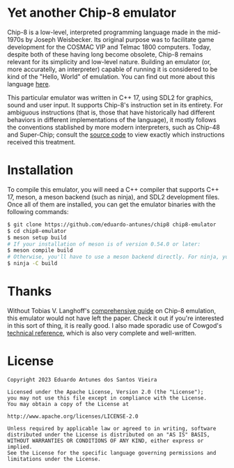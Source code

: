# Yet another Chip-8 emulator

Chip-8 is a low-level, interpreted programming language made in the mid-1970s by Joseph Weisbecker. Its original purpose was to facilitate game development for the COSMAC VIP and Telmac 1800 computers. Today, despite both of these having long become obsolete, Chip-8 remains relevant for its simplicity and low-level nature. Building an emulator (or, more accuratelly, an interpreter) capable of running it is considered to be kind of the "Hello, World" of emulation. You can find out more about this language [here](https://en.wikipedia.org/wiki/CHIP-8).

This particular emulator was written in C++ 17, using SDL2 for graphics, sound and user input. It supports Chip-8's instruction set in its entirety. For ambiguous instructions (that is, those that have historically had different behaviors in different implementations of the language), it mostly follows the conventions stablished by more modern interpreters, such as Chip-48 and Super-Chip; consult the [source code](https://github.com/eduardo-antunes/chip8/blob/main/src/emulator.cpp#L111) to view exactly which instructions received this treatment.

# Installation

To compile this emulator, you will need a C++ compiler that supports C++ 17, meson, a meson backend (such as ninja), and SDL2 development files. Once all of them are installed, you can get the emulator binaries with the following commands:

```sh
$ git clone https://github.com/eduardo-antunes/chip8 chip8-emulator
$ cd chip8-emulator
$ meson setup build
# If your installation of meson is of version 0.54.0 or later:
$ meson compile build
# Otherwise, you'll have to use a meson backend directly. For ninja, you'd have to run:
$ ninja -C build
```

# Thanks

Without Tobias V. Langhoff's [comprehensive guide](https://tobiasvl.github.io/blog/write-a-chip-8-emulator/) on Chip-8 emulation, this emulator would not have left the paper. Check it out if you're interested in this sort of thing, it is really good. I also made sporadic use of Cowgod's [technical reference](http://devernay.free.fr/hacks/chip8/C8TECH10.HTM), which is also very complete and well-written.

# License

```
Copyright 2023 Eduardo Antunes dos Santos Vieira

Licensed under the Apache License, Version 2.0 (the "License");
you may not use this file except in compliance with the License.
You may obtain a copy of the License at

http://www.apache.org/licenses/LICENSE-2.0

Unless required by applicable law or agreed to in writing, software
distributed under the License is distributed on an "AS IS" BASIS,
WITHOUT WARRANTIES OR CONDITIONS OF ANY KIND, either express or implied.
See the License for the specific language governing permissions and
limitations under the License. 
```
